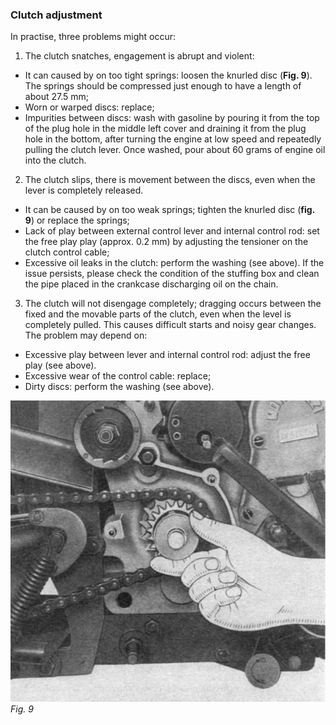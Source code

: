 ### Clutch adjustment

In practise, three problems might occur:

1. The clutch snatches, engagement is abrupt and violent:
  - It can caused by on too tight springs: loosen the knurled disc (**Fig. 9**). The springs should 
    be compressed just enough to have a length of about 27.5 mm;
  - Worn or warped discs: replace;
  - Impurities between discs: wash with gasoline by pouring it from the top of the plug hole in 
    the middle left cover and draining it from the plug hole in the bottom, after turning the 
    engine at low speed and repeatedly pulling the clutch lever. Once washed, pour about 60 grams 
    of engine oil into the clutch.
     
2. The clutch slips, there is movement between the discs, even when the lever is completely released.
  - It can be caused by on too weak springs; tighten the knurled disc (**fig. 9**) or replace the 
    springs;
  - Lack of play between external control lever and internal control rod: set the free play play 
    (approx. 0.2 mm) by adjusting the tensioner on the clutch control cable;
  - Excessive oil leaks in the clutch: perform the washing (see above). If the issue 
    persists, please check the condition of the stuffing box and clean the pipe placed in the 
    crankcase discharging oil on the chain.
    
3. The clutch will not disengage completely; dragging occurs between the fixed and the movable parts 
   of the clutch, even when the level is completely pulled. This causes difficult starts and noisy 
   gear changes. The problem may depend on:
  - Excessive play between lever and internal control rod: adjust the free play (see above).
  - Excessive wear of the control cable: replace;
  - Dirty discs: perform the washing (see above).

![Fig. 9](09.jpg) 
*Fig. 9*
